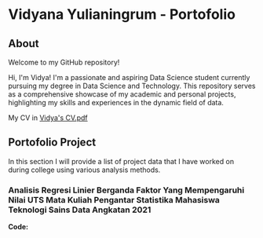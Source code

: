 # Vidyana Yulianingrum - Portofolio
## About
Welcome to my GitHub repository!

Hi, I'm Vidya! I'm a passionate and aspiring Data Science student currently pursuing my degree in Data Science and Technology. This repository serves as a comprehensive showcase of my academic and personal projects, highlighting my skills and experiences in the dynamic field of data.

My CV in [Vidya's CV.pdf](https://drive.google.com/file/d/14Me1Qwb_12MrmhnfiNq0X0C6ULpnr1N1/view?usp=sharing)

## Portofolio Project
In this section I will provide a list of project data that I have worked on during college using various analysis methods.

### Analisis Regresi Linier Berganda Faktor Yang Mempengaruhi Nilai UTS Mata Kuliah Pengantar Statistika Mahasiswa Teknologi Sains Data Angkatan 2021
**Code:** 
